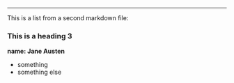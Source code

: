 ---

This is a list from a second markdown file:

### This is a heading 3

**name: Jane Austen**

- something
- something else